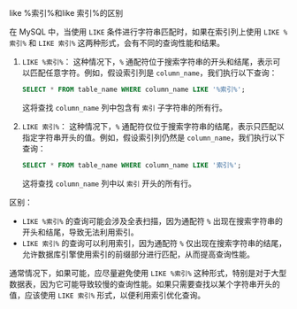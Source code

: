 like %索引%和like   索引%的区别



在 MySQL 中，当使用 `LIKE` 条件进行字符串匹配时，如果在索引列上使用 `LIKE %索引%` 和 `LIKE 索引%` 这两种形式，会有不同的查询性能和结果。

1. `LIKE %索引%`：
   这种情况下，`%` 通配符位于搜索字符串的开头和结尾，表示可以匹配任意字符。例如，假设索引列是 `column_name`，我们执行以下查询：
   ```sql
   SELECT * FROM table_name WHERE column_name LIKE '%索引%';
   ```
   这将查找 `column_name` 列中包含有 `索引` 子字符串的所有行。

2. `LIKE 索引%`：
   这种情况下，`%` 通配符仅位于搜索字符串的结尾，表示只匹配以指定字符串开头的值。例如，假设索引列仍然是 `column_name`，我们执行以下查询：
   ```sql
   SELECT * FROM table_name WHERE column_name LIKE '索引%';
   ```
   这将查找 `column_name` 列中以 `索引` 开头的所有行。

区别：
- `LIKE %索引%` 的查询可能会涉及全表扫描，因为通配符 `%` 出现在搜索字符串的开头和结尾，导致无法利用索引。
- `LIKE 索引%` 的查询可以利用索引，因为通配符 `%` 仅出现在搜索字符串的结尾，允许数据库引擎使用索引的前缀部分进行匹配，从而提高查询性能。

通常情况下，如果可能，应尽量避免使用 `LIKE %索引%` 这种形式，特别是对于大型数据表，因为它可能导致较慢的查询性能。如果只需要查找以某个字符串开头的值，应该使用 `LIKE 索引%` 形式，以便利用索引优化查询。